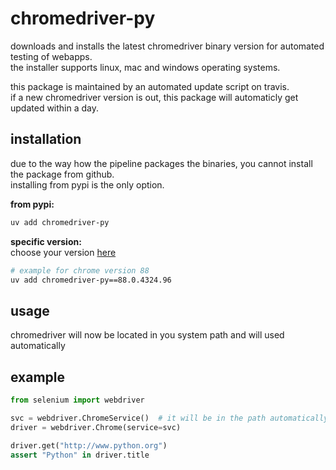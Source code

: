 # chromedriver-py

downloads and installs the latest chromedriver binary version for automated testing of webapps.  
the installer supports linux, mac and windows operating systems.

this package is maintained by an automated update script on travis.  
if a new chromedriver version is out, this package will automaticly get updated within a day.

## installation

due to the way how the pipeline packages the binaries, you cannot install the package from github.  
installing from pypi is the only option.

__from pypi:__
```bash
uv add chromedriver-py
```

__specific version:__  
choose your version [here](https://pypi.org/project/chromedriver-py/#history)
```bash
# example for chrome version 88
uv add chromedriver-py==88.0.4324.96
```

## usage

chromedriver will now be located in you system path and will used automatically

## example
```python
from selenium import webdriver

svc = webdriver.ChromeService()  # it will be in the path automatically
driver = webdriver.Chrome(service=svc)

driver.get("http://www.python.org")
assert "Python" in driver.title
```
